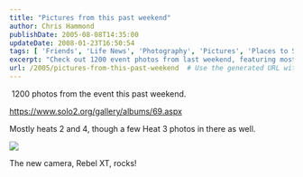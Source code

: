 ```yaml
---
title: "Pictures from this past weekend"
author: Chris Hammond
publishDate: 2005-08-08T14:35:00
updateDate: 2008-01-23T16:50:54
tags: [ 'Friends', 'Life News', 'Photography', 'Pictures', 'Places to See', 'SEO', 'Technology' ]
excerpt: "Check out 1200 event photos from last weekend, featuring mostly heats 2 and 4 at Solo2.org. The Rebel XT camera captured amazing shots! #eventphotos #RebelXT"
url: /2005/pictures-from-this-past-weekend  # Use the generated URL with year
---
```

<SPAN class=Normal>&nbsp;1200 photos from the event this past weekend. <P><A href="https://www.solo2.org/gallery/albums/69.aspx" target=_blank>https://www.solo2.org/gallery/albums/69.aspx</A></P> <P>Mostly heats 2 and 4, though a few Heat 3 photos in there as well.</P> <P><IMG src="https://www.solo2.org/Gallery/photos/71/648/140x93.aspx"> </P> <P>The new camera, Rebel XT, rocks!</SPAN></P>


